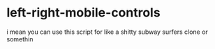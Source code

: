 # left-right-mobile-controls

i mean you can use this script for like a shitty subway surfers clone or somethin

